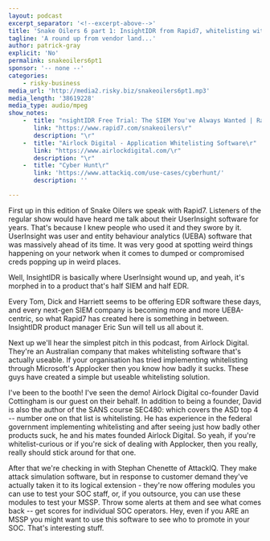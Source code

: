 ```yaml
---
layout: podcast
excerpt_separator: '<!--excerpt-above-->'
title: 'Snake Oilers 6 part 1: InsightIDR from Rapid7, whitelisting with Airlock Digital and testing your SOC personnel with AttackIQ'
tagline: 'A round up from vendor land...'
author: patrick-gray
explicit: 'No'
permalink: snakeoilers6pt1
sponsor: '-- none --'
categories:
    - risky-business
media_url: 'http://media2.risky.biz/snakeoilers6pt1.mp3'
media_length: '38619228'
media_type: audio/mpeg
show_notes:
    -  title: "nsightIDR Free Trial: The SIEM You've Always Wanted | Rapid7\r"
       link: "https://www.rapid7.com/snakeoilers\r"
       description: "\r" 
    -  title: "Airlock Digital - Application Whitelisting Software\r"
       link: "https://www.airlockdigital.com/\r"
       description: "\r" 
    -  title: "Cyber Hunt\r"
       link: 'https://www.attackiq.com/use-cases/cyberhunt/'
       description: '' 

---
```

First up in this edition of Snake Oilers we speak with Rapid7. Listeners of the regular show would have heard me talk about their UserInsight software for years. That's because I knew people who used it and they swore by it. UserInsight was user and entity behaviour analytics (UEBA) software that was massively ahead of its time. It was very good at spotting weird things happening on your network when it comes to dumped or compromised creds popping up in weird places.

Well, InsightIDR is basically where UserInsight wound up, and yeah, it's morphed in to a product that's half SIEM and half EDR. 

Every Tom, Dick and Harriett seems to be offering EDR software these days, and every next-gen SIEM company is becoming more and more UEBA-centric, so what Rapid7 has created here is something in between. InsightIDR product manager Eric Sun will tell us all about it.

Next up we'll hear the simplest pitch in this podcast, from Airlock Digital. They're an Australian company that makes whitelisting software that's actually useable. If your organisation has tried implementing whitelisting through Microsoft's Applocker then you know how badly it sucks. These guys have created a simple but useable whitelisting solution. 

I've been to the booth! I've seen the demo! Airlock Digital co-founder David Cottingham is our guest on their behalf. In addition to being a founder, David is also the author of the SANS course SEC480: which covers the ASD top 4 -- number one on that list is whitelisting. He has experience in the federal government implementing whitelisting and after seeing just how badly other products suck, he and his mates founded Airlock Digital. So yeah, if you're whitelist-curious or if you're sick of dealing with Applocker, then you really, really should stick around for that one.

After that we're checking in with Stephan Chenette of AttackIQ. They make attack simulation software, but in response to customer demand they've actually taken it to its logical extension - they're now offering modules you can use to test your SOC staff, or, if you outsource, you can use these modules to test your MSSP. Throw some alerts at them and see what comes back -- get scores for individual SOC operators. Hey, even if you ARE an MSSP you might want to use this software to see who to promote in your SOC. That's interesting stuff.